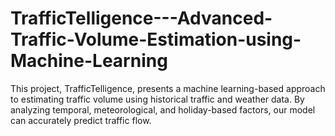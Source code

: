 # TrafficTelligence---Advanced-Traffic-Volume-Estimation-using-Machine-Learning
This project, TrafficTelligence, presents a machine learning-based approach to estimating traffic volume using historical traffic and weather data. By analyzing temporal, meteorological, and holiday-based factors, our model can accurately predict traffic flow. 
